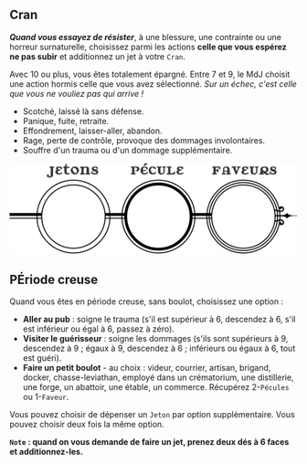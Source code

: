 ## Cran

***Quand vous essayez de résister***, à une blessure, une contrainte ou 
une horreur surnaturelle, choisissez parmi les actions **celle que vous
espérez ne pas subir** et additionnez un jet à votre `Cran`.

Avec 10 ou plus, vous êtes totalement épargné. Entre 7 et 9, le MdJ choisit
une action hormis celle que vous avez sélectionné. *Sur un échec, c'est celle
que vous ne vouliez pas
qui arrive !*

* Scotché, laissé là sans défense.
* Panique, fuite, retraite.
* Effondrement, laisser-aller, abandon.
* Rage, perte de contrôle, provoque des dommages involontaires.
* Souffre d'un trauma ou d'un dommage supplémentaire.

![Jetons, Pécule, Faveurs](img/chits-stash-favors.png)

## PÉriode creuse

Quand vous êtes en période creuse, sans boulot, choisissez une option :

* **Aller au pub** : soigne le trauma (s'il est supérieur à 6, descendez à 6,
s'il est inférieur ou égal à 6, passez à zéro).
* **Visiter le guérisseur** : soigne les dommages (s'ils sont supérieurs à 9,
descendez à 9 ; égaux à 9, descendez à 6 ; inférieurs ou égaux à 6, tout
est guéri).
* **Faire un petit boulot** - au choix : videur, courrier, artisan, brigand,
docker, chasse-leviathan, employé dans un crématorium, une distillerie,
une forge, un abattoir, une étable, un commerce. Récupérez 2-`Pécules` ou
1-`Faveur`.

Vous pouvez choisir de dépenser un `Jeton` par option supplémentaire.
Vous pouvez choisir deux fois la même option.

**`Note` : quand on vous demande de faire un jet, prenez deux dés à 6 faces et 
additionnez-les.**
